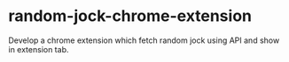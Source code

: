 # random-jock-chrome-extension
Develop a chrome extension which fetch random jock using API and show in extension tab.
